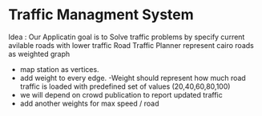 # Traffic Managment System

Idea :
Our Applicatin goal is to Solve traffic problems by specify current avilable roads with lower traffic
Road Traffic Planner represent cairo roads as weighted graph
- map station as vertices.
- add weight to every edge.
	-Weight should represent how much road traffic is loaded 
	 with predefined set of values (20,40,60,80,100)
- we will depend on crowd publication to report updated traffic
- add another weights for max speed / road
